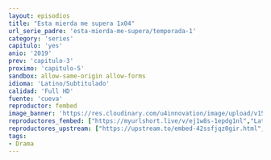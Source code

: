 ```yaml
---
layout: episodios
title: "Esta mierda me supera 1x04"
url_serie_padre: 'esta-mierda-me-supera/temporada-1'
category: 'series'
capitulo: 'yes'
anio: '2019'
prev: 'capitulo-3'
proximo: 'capitulo-5'
sandbox: allow-same-origin allow-forms
idioma: 'Latino/Subtitulado'
calidad: 'Full HD'
fuente: 'cueva'
reproductor: fembed
image_banner: 'https://res.cloudinary.com/u4innovation/image/upload/v1564030189/euphoria-banner-min_yogqzi.jpg'
reproductores_fembed: ["https://myurlshort.live/v/ej1w8s-1epdg1nl","Latino","https://feurl.com/v/7d273fgxd1enr6j","Latino","https://gdriveplayer.co/embed2.php?link=GhNsk6yLF5kDLrDewmqgKwbxdPnrMw29VrZ%252Br5wLu39ZA5uQWWErQDFomGo2AmEumARC6k5XTRCj4B3rjfg7%252BEBTdr8Lr74l%252FzXhHpwHpAo%252BRE7HKwghhdwjYoKNMq2gCgxCZWvosZIfFfofv%252By3vSWkpeGIBNvYhDl%252FJJi1Ox%252FK6ChWTW3%252B8lL%252F7ZY03jxcG44ym0wb3JEvnytKXr0EHn","Latino","https://myurlshort.live/v/26newc2pyz-l6zw","Subtitulado","https://feurl.com/v/80ed4c8rz4km0w-","Subtitulado","https://gdriveplayer.co/embed2.php?link=0EcnNfLuaNVRSsnDWV5shguSN%252FzZGrYt6xLwHIL26tCrW5AEMrJQNOuexgzGSdWOjVpLzv3QY74LfLfqgZFpFVUjdVKV543GkMgB715S6RIQePEi1H9hFTdCdWUafPvr%252FFLMTTLnFLBy5Q9bszoxwEDd4MBHjs4C5gBbdCkjjKDjGyShkSxKqYrJVfzsDvjROa0KIzZq74LrDNBM5fZzqX","Subtitulado"]
reproductores_upstream: ["https://upstream.to/embed-42ssfjqz0gir.html","Latino","https://upstream.to/embed-y8q6npr24274.html","Subtitulado"]
tags:
- Drama
---
```













